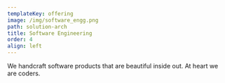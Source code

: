 ```yaml
---
templateKey: offering
image: /img/software_engg.png
path: solution-arch
title: Software Engineering
order: 4
align: left
---
```


We handcraft software products that are beautiful inside out. At heart we are coders.
